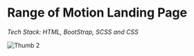 # Range of Motion Landing Page

<em>Tech Stack: HTML, BootStrap, SCSS and CSS</em>

![Thumb 2](https://user-images.githubusercontent.com/83081442/230317352-19b8d227-339a-42f8-9a28-67b759dc90fe.png)

